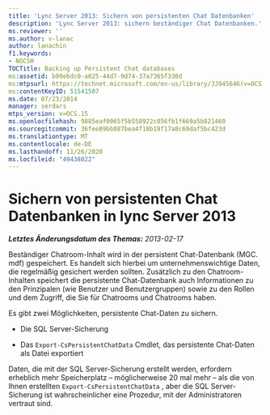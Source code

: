```yaml
---
title: 'Lync Server 2013: Sichern von persistenten Chat Datenbanken'
description: 'Lync Server 2013: sichern beständiger Chat Datenbanken.'
ms.reviewer: ''
ms.author: v-lanac
author: lanachin
f1.keywords:
- NOCSH
TOCTitle: Backing up Persistent Chat databases
ms:assetid: b99ebdc0-a025-44d7-9d74-37a7365f330d
ms:mtpsurl: https://technet.microsoft.com/en-us/library/JJ945646(v=OCS.15)
ms:contentKeyID: 51541507
ms.date: 07/23/2014
manager: serdars
mtps_version: v=OCS.15
ms.openlocfilehash: 9885eaf0065f5b558922c056fb1f669a5b821460
ms.sourcegitcommit: 36fee89bb887bea4f18b19f17a8c69daf5bc423d
ms.translationtype: MT
ms.contentlocale: de-DE
ms.lasthandoff: 11/26/2020
ms.locfileid: "49438022"
---
```

# <a name="backing-up-persistent-chat-databases-in-lync-server-2013"></a>Sichern von persistenten Chat Datenbanken in lync Server 2013

<div data-xmlns="http://www.w3.org/1999/xhtml">

<div class="topic" data-xmlns="http://www.w3.org/1999/xhtml" data-msxsl="urn:schemas-microsoft-com:xslt" data-cs="https://msdn.microsoft.com/">

<div data-asp="https://msdn2.microsoft.com/asp">



</div>

<div id="mainSection">

<div id="mainBody">

<span> </span>

_**Letztes Änderungsdatum des Themas:** 2013-02-17_

Beständiger Chatroom-Inhalt wird in der persistent Chat-Datenbank (MGC. mdf) gespeichert. Es handelt sich hierbei um unternehmenswichtige Daten, die regelmäßig gesichert werden sollten. Zusätzlich zu den Chatroom-Inhalten speichert die persistente Chat-Datenbank auch Informationen zu den Prinzipalen (wie Benutzer und Benutzergruppen) sowie zu den Rollen und dem Zugriff, die Sie für Chatrooms und Chatrooms haben.

Es gibt zwei Möglichkeiten, persistente Chat-Daten zu sichern.

  - Die SQL Server-Sicherung

  - Das `Export-CsPersistentChatData` Cmdlet, das persistente Chat-Daten als Datei exportiert

Daten, die mit der SQL Server-Sicherung erstellt werden, erfordern erheblich mehr Speicherplatz – möglicherweise 20 mal mehr – als die von Ihnen erstellten `Export-CsPersistentChatData` , aber die SQL Server-Sicherung ist wahrscheinlicher eine Prozedur, mit der Administratoren vertraut sind.

</div>

<span> </span>

</div>

</div>

</div>

